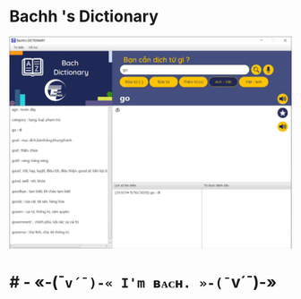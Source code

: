 # Bachh 's Dictionary

![demo image](https://github.com/bach20052001/Dictionary/blob/master/src/Images/application.JPG)

# # - «-(¯`v´¯)-« I'm ʙᴀᴄʜ. »-(¯`v´¯)-»
